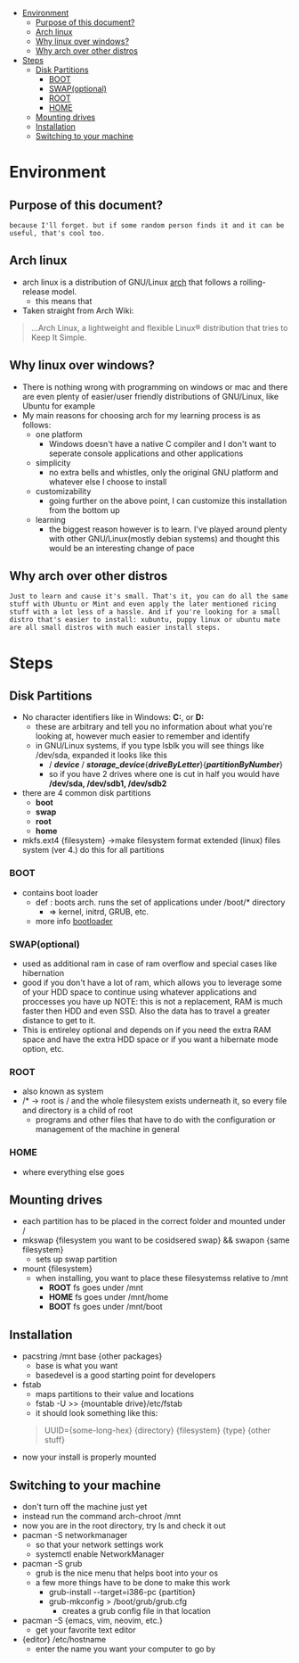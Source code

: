 - [Environment](#environment)
    - [Purpose of this document?](#purpose-of-this-document)
    - [Arch linux](#arch-linux)
    - [Why linux over windows?](#why-linux-over-windows)
    - [Why arch over other distros](#why-arch-over-other-distros)
- [Steps](#steps)
    - [Disk Partitions](#disk-partitions)
        - [BOOT](#boot)
        - [SWAP(optional)](#swapoptional)
        - [ROOT](#root)
        - [HOME](#home)
    - [Mounting drives](#mounting-drives)
    - [Installation](#installation)
    - [Switching to your machine](#switching-to-your-machine)

# Environment

## Purpose of this document?
    because I'll forget. but if some random person finds it and it can be useful, that's cool too.

## Arch linux
- arch linux is a distribution of GNU/Linux [arch](https://www.archlinux.org/) that follows a rolling-release model. 
    - this means that 
- Taken straight from Arch Wiki:
> ...Arch Linux, a lightweight and flexible Linux® distribution that tries to Keep It Simple.


## Why linux over windows?
- There is nothing wrong with programming on windows or mac and there are even plenty of easier/user friendly distributions of GNU/Linux, like Ubuntu for example
- My main reasons for choosing arch for my learning process is as follows:
    - one platform
        - Windows doesn't have a native C compiler and I don't want to seperate console applications and other applications
    - simplicity
        - no extra bells and whistles, only the original GNU platform and whatever else I choose to install
    - customizability
        - going further on the above point, I can customize this installation from the bottom up
    - learning
        - the biggest reason however is to learn. I've played around plenty with other GNU/Linux(mostly debian systems) and thought this would be an interesting change of pace

## Why arch over other distros
    Just to learn and cause it's small. That's it, you can do all the same stuff with Ubuntu or Mint and even apply the later mentioned ricing stuff with a lot less of a hassle. And if you're looking for a small distro that's easier to install: xubuntu, puppy linux or ubuntu mate are all small distros with much easier install steps.

# Steps

## Disk Partitions
- No character identifiers like in Windows: **C:**, or **D:**
    - these are arbitrary and tell you no information about what you're looking at, however much easier to remember and identify
    - in GNU/Linux systems, if you type lsblk you will see things like /dev/sda, expanded it looks like this
        - / ___device___ / ___storage_device___{___driveByLetter___}{___partitionByNumber___}
        - so if you have 2 drives where one is cut in half you would have **/dev/sda, /dev/sdb1, /dev/sdb2**
- there are 4 common disk partitions
    - **boot**
    - **swap**
    - **root**
    - **home**
- mkfs.ext4 {filesystem} ->make filesystem format extended (linux) files system (ver 4.) do this for all partitions


### BOOT
- contains boot loader
    - def : boots arch. runs the set of applications under /boot/* directory 
        - => kernel, initrd, GRUB, etc.
    -  more info [bootloader](#boot-loader)
### SWAP(optional)
- used as additional ram in case of ram overflow and special cases like hibernation
- good if you don't have a lot of ram, which allows you to leverage some of your HDD space to continue using whatever applications and proccesses you have up
    NOTE: this is not a replacement, RAM is much faster then HDD and even SSD. Also the data has to travel a greater distance to get to it.
- This is entireley optional and depends on if you need the extra RAM space and have the extra HDD space or if you want a hibernate mode option, etc.

### ROOT
- also known as system
- /* -> root is / and the whole filesystem exists underneath it, so every file and directory is a child of root
    - programs and other files that have to do with the configuration or management of the machine in general
### HOME
- where everything else goes

## Mounting drives
- each partition has to be placed in the correct folder and mounted under /
- mkswap {filesystem you want to be cosidsered swap} && swapon {same filesystem}
    - sets up swap partition
- mount {filesystem}
    - when installing, you want to place these filesystemss relative to /mnt
        - **ROOT** fs goes under /mnt
        - **HOME** fs goes under /mnt/home
        - **BOOT** fs goes under /mnt/boot
## Installation
- pacstring /mnt base {other packages}
    - base is what you want
    - basedevel is a good starting point for developers
- fstab
    - maps partitions to their value and locations
    - fstab -U >> {mountable drive}/etc/fstab
    - it should look something like this:
    > UUID={some-long-hex}  {directory} {filesystem} {type} {other stuff}
- now your install is properly mounted
## Switching to your machine
- don't turn off the machine just yet
- instead run the command arch-chroot /mnt
- now you are in the root directory, try ls and check it out
- pacman -S networkmanager
    - so that your network settings work
    - systemctl enable NetworkManager
- pacman -S grub
    - grub is the nice menu that helps boot into your os
    - a few more things have to be done to make this work
        - grub-install --target=i386-pc {partition}
        - grub-mkconfig > /boot/grub/grub.cfg
            - creates a grub config file in that location
- pacman -S {emacs, vim, neovim, etc.}
    - get your favorite text editor
- {editor} /etc/hostname
    - enter the name you want your computer to go by
